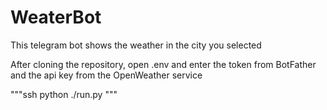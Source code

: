 # WeaterBot

This telegram bot shows the weather in the city you selected

After cloning the repository, open .env and enter the token from BotFather and the api key from the OpenWeather service

"""ssh
python ./run.py
"""
